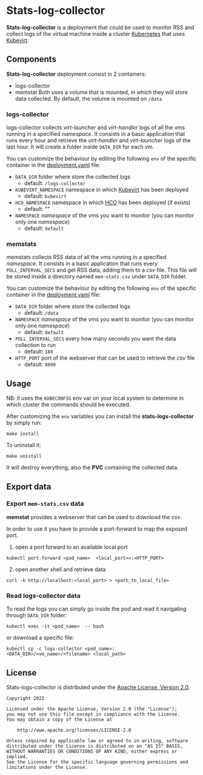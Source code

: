 # Stats-log-collector

**Stats-log-collector** is a deployment that could be used to monitor RSS 
and collect logs of the virtual machine inside a cluster [Kubernetes][k8s] that uses
[Kubevirt][kubevirt].

## Components

**Stats-log-collector** deployment consist in 2 containers:
- logs-collector
- memstat
Both uses a volume that is mounted, in which they will store data collected. By default,
the volume is mounted on `/data`

### logs-collector

logs-collector collects _virt-launcher_ and _virt-handler_ logs of all the vms running
in a specified _namespace_. It consists in a basic application that runs every hour
and retrieve the _virt-handler_ and _virt-launcher_ logs of the last hour. It will create
a folder inside `DATA_DIR` for each vm.

You can customize the behaviour by editing the following `env` of the specific container
in the [deployment.yaml](./deployment.yaml) file:
- `DATA_DIR` folder where store the collected logs
  - default: `/logs-collector`
- `KUBEVIRT_NAMESPACE` namespace in which [Kubevirt][kubevirt] has been deployed
  - default: `kubevirt`
- `HCO_NAMESPACE` namespace in which [HCO][hco] has been deployed (if exists)
   - default: ""
- `NAMESPACE` _namespace_ of the vms you want to monitor (you can monitor only one _namespace_)
   - default: `default`


### memstats

memstats collects RSS data of all the vms running in a specified _namespace_.
It consists in a basic application that runs every `POLL_INTERVAL_SECS` and 
get RSS data, adding them to a _csv_ file. This file will be stored inside a
directory named `mem-stats.csv` under `DATA_DIR` folder.

You can customize the behaviour by editing the following `env` of the specific container
in the [deployment.yaml](./deployment.yaml) file:
- `DATA_DIR` folder where store the collected logs
   - default: `/data`
- `NAMESPACE` _namespace_ of the vms you want to monitor (you can monitor only one _namespace_)
   - default: `default`
- `POLL_INTERVAL_SECS` every how many seconds you want the data collection to run
   - default: `180`
- `HTTP_PORT` port of the webserver that can be used to retrieve the _csv_ file
  - default: `8099`

## Usage

NB: it uses the `KUBECONFIG` env var on your local system to determine in which cluster
the commands should be executed.

After customizing the `env` variables you can install the **stats-logs-collector**
by simply run:
```shell
make install 
```

To uninstall it:
```shell
make unistall
```
It will destroy everything, also the **PVC** containing the collected data.


## Export data

### Export `mem-stats.csv` data

**memstat** provides a webserver that can be used to download the _csv_.

In order to use it you have to provide a port-forward to map the exposed port.

1. open a port forward to an available local port
```shell
kubectl port-forward <pod_name>  <local_port>>:<HTTP_PORT>
```

2. open another shell and retrieve data
```shell
curl -k http://localhost:<local_port> > <path_to_local_file>
```


### Read logs-collector data ### 

To read the logs you can simply go inside the pod and read it navigating through `DATA_DIR` folder:
```shell
kubectl exec -it <pod_name>  -- bash
```

or download a specific file:
```shell
kubectl cp -c logs-collector <pod_name>:<DATA_DIR>/<vm_name>/<filename> <local_path>
```

## License

Stats-logs-collector is distributed under the
[Apache License, Version 2.0](http://www.apache.org/licenses/LICENSE-2.0.txt).

    Copyright 2022

    Licensed under the Apache License, Version 2.0 (the "License");
    you may not use this file except in compliance with the License.
    You may obtain a copy of the License at

        http://www.apache.org/licenses/LICENSE-2.0

    Unless required by applicable law or agreed to in writing, software
    distributed under the License is distributed on an "AS IS" BASIS,
    WITHOUT WARRANTIES OR CONDITIONS OF ANY KIND, either express or implied.
    See the License for the specific language governing permissions and
    limitations under the License.

[//]: # (Reference links)
   [k8s]: https://kubernetes.io
   [kubevirt]: https://kubevirt.io
   [hco]: https://github.com/kubevirt/hyperconverged-cluster-operator

